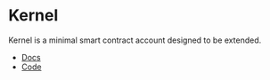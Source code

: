# Kernel

Kernel is a minimal smart contract account designed to be extended.

- [Docs](https://docs.zerodev.app/extend-wallets/overview)
- [Code](https://github.com/zerodevapp/kernel)